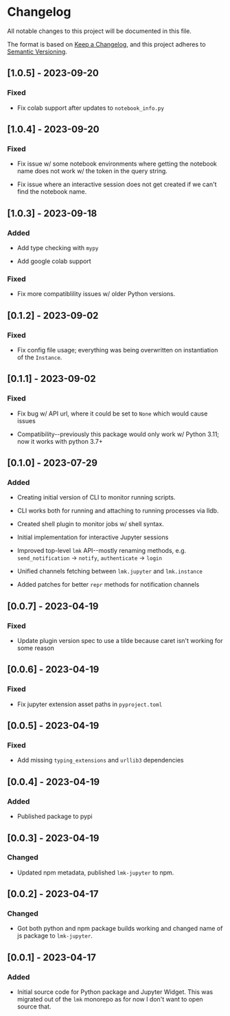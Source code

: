# Changelog

All notable changes to this project will be documented in this file.

The format is based on [Keep a Changelog](https://keepachangelog.com/en/1.0.0/),
and this project adheres to [Semantic Versioning](https://semver.org/spec/v2.0.0.html).

## [1.0.5] - 2023-09-20

### Fixed

- Fix colab support after updates to `notebook_info.py`

## [1.0.4] - 2023-09-20

### Fixed

- Fix issue w/ some notebook environments where getting the notebook name does not work w/ the token in the query string.

- Fix issue where an interactive session does not get created if we can't find the notebook name.

## [1.0.3] - 2023-09-18

### Added

- Add type checking with `mypy`

- Add google colab support

### Fixed

- Fix more compatiblility issues w/ older Python versions.

## [0.1.2] - 2023-09-02

### Fixed

- Fix config file usage; everything was being overwritten on instantiation of the `Instance`.

## [0.1.1] - 2023-09-02

### Fixed

- Fix bug w/ API url, where it could be set to `None` which would cause issues

- Compatibility--previously this package would only work w/ Python 3.11; now it works with python 3.7+

## [0.1.0] - 2023-07-29

### Added

- Creating initial version of CLI to monitor running scripts.

- CLI works both for running and attaching to running processes via lldb.

- Created shell plugin to monitor jobs w/ shell syntax.

- Initial implementation for interactive Jupyter sessions

- Improved top-level `lmk` API--mostly renaming methods, e.g. `send_notification` -> `notify`, `authenticate` -> `login`

- Unified channels fetching between `lmk.jupyter` and `lmk.instance`

- Added patches for better `repr` methods for notification channels

## [0.0.7] - 2023-04-19

### Fixed

- Update plugin version spec to use a tilde because caret isn't working for some reason

## [0.0.6] - 2023-04-19

### Fixed

- Fix jupyter extension asset paths in `pyproject.toml`

## [0.0.5] - 2023-04-19

### Fixed

- Add missing `typing_extensions` and `urllib3` dependencies

## [0.0.4] - 2023-04-19

### Added

- Published package to pypi

## [0.0.3] - 2023-04-19

### Changed

- Updated npm metadata, published `lmk-jupyter` to npm.

## [0.0.2] - 2023-04-17

### Changed

- Got both python and npm package builds working and changed name of js package to `lmk-jupyter`.

## [0.0.1] - 2023-04-17

### Added

- Initial source code for Python package and Jupyter Widget. This was migrated out of the `lmk` monorepo as for now I don't want to open source that.

